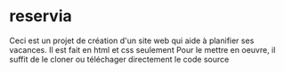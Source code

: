 # reservia
Ceci est un projet de création d'un site web qui aide à planifier ses vacances.
Il est fait en html et css seulement
Pour le mettre en oeuvre, il suffit de le cloner ou téléchager directement le code source 
